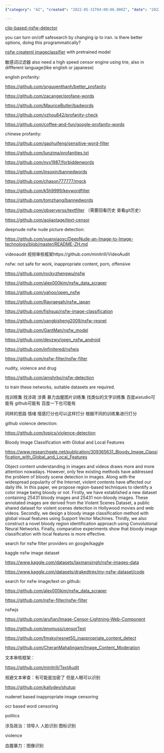 ```yaml
---
{"category": "AI", "created": "2022-05-31T04:00:06.000Z", "date": "2022-05-31 04:00:06", "description": "AI-based NSFW detection utilizes image classification, profanity filters, and violence detection through techniques such as SVM and CNNs, with a focus on bloody images. Content moderation tools involve text/image filters, evasion methods, and political considerations.", "modified": "2023-01-02T21:32:23.198Z", "tags": ["censorship", "NSFW"], "title": "DeepNude Censorship NSFW safesearch"}

---
```


[clip-based-nsfw-detector](https://github.com/LAION-AI/CLIP-based-NSFW-Detector)

you can turn on/off safesearch by changing ip to iran. is there better options, doing this programmatically?

[nsfw createml imageclassifier](https://github.com/anupamchugh/iowncode/tree/master/NSFWCreateMLImageClassifier/NSFWCreateMLImageClassifier) with pretrained model

敏感词过滤器 also need a high speed censor engine using trie, also in diffferent language(like english or japanese)

english profanity:

https://github.com/snguyenthanh/better_profanity

https://github.com/zacanger/profane-words

https://github.com/MauriceButler/badwords

https://github.com/vzhou842/profanity-check

https://github.com/coffee-and-fun/google-profanity-words

chinese profanity:

https://github.com/gaohuifeng/sensitive-word-filter

https://github.com/lunzima/profanities.txt

https://github.com/nyx1987/forbiddenwords

https://github.com/insoxin/bannedwords

https://github.com/chason777777/mgck

https://github.com/k5h9999/keywordfilter

https://github.com/tomzhang/bannedwords

https://github.com/observerss/textfilter （需要回看历史 查看git历史）

https://github.com/aojiaotage/text-censor

deepnude nsfw nude picture detection:

https://github.com/yuanxiaosc/DeepNude-an-Image-to-Image-technology/blob/master/README-ZH.md

videoaudit 视频审核框架https://github.com/minitrill/VideoAudit

nsfw: not safe for work, inappropriate content, porn, offensive

https://github.com/rockyzhengwu/nsfw

https://github.com/alex000kim/nsfw_data_scraper

https://github.com/yahoo/open_nsfw

https://github.com/Rayraegah/nsfw_japan

https://github.com/fishsup/nsfw-image-classification

https://github.com/yangbisheng2009/nsfw-resnet

https://github.com/GantMan/nsfw_model

https://github.com/devzwy/open_nsfw_android

https://github.com/infinitered/nsfwjs

https://github.com/nsfw-filter/nsfw-filter

nudity, violence and drug

https://github.com/amshrbo/nsfw-detection

to train these networks, suitable datasets are required.

找训练集 找涉政 涉黄 暴力血腥图片训练集 找类似的文字训练集 百度aistudio可能有 github可能有 百度一下也可能有

同样的思路 情绪 情感打分也可以这样打分 根据不同的训练集进行打分

github violence detection:

https://github.com/topics/violence-detection

Bloody Image Classification with Global and Local Features

https://www.researchgate.net/publication/309365631_Bloody_Image_Classification_with_Global_and_Local_Features

Object content understanding in images and videos draws more and more attention nowadays. However, only few existing methods have addressed the problem of bloody scene detection in images. Along with the widespread popularity of the Internet, violent contents have affected our daily life. In this paper, we propose region-based techniques to identify a color image being bloody or not. Firstly, we have established a new dataset containing 25431 bloody images and 25431 non-bloody images. These annotated images are derived from the Violent Scenes Dataset, a public shared dataset for violent scenes detection in Hollywood movies and web videos. Secondly, we design a bloody image classification method with global visual features using Support Vector Machines. Thirdly, we also construct a novel bloody region identification approach using Convolutional Neural Networks. Finally, comparative experiments show that bloody image classification with local features is more effective.

search for nsfw filter providers on google/kaggle

kaggle nsfw image dataset

https://www.kaggle.com/datasets/laxmansingh/nsfw-images-data

https://www.kaggle.com/datasets/drakedtrex/my-nsfw-dataset/code

search for nsfw image/text on github:

https://github.com/alex000kim/nsfw_data_scraper

https://github.com/nsfw-filter/nsfw-filter

nsfwjs

https://github.com/arufian/Image-Censor-Lightning-Web-Component

https://github.com/enymuss/censorText

https://github.com/fmsky/resnet50_inappropriate_content_detect

https://github.com/CheranMahalingam/Image_Content_Moderation

文本审核框架：

https://github.com/minitrill/TextAudit

规避文本审查：有可能是加密了 但是人眼可以识别

https://github.com/kallydev/shutup

nudenet based inappropriate image censoring

ocr based word censoring

politics

涉及政治：领导人 人脸识别 图标识别

violence

血腥暴力：图像识别
